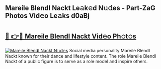 ## Mareile Blendl Nackt Le𝚊k𝚎d N𝚞𝚍es - Part-ZaG Photos Vid𝚎o Le𝚊ks d0aBj

# <h2><a href="http://fbag6o.evod.top/?m=Mareile+Blendl+Nackt">🔗 👉🔴 Mareile Blendl Nackt Vid𝚎o Ph𝚘t𝚘s</a></h2>

[![Mareile Blendl Nackt N𝚞d𝚎s](https://i.imgur.com/8V9OHl7.gif)](http://fbag6o.evod.top/?m=Mareile+Blendl+Nackt)
Social media personality Mareile Blendl Nackt known for their dance and lifestyle content. The role Mareile Blendl Nackt of a public figure is to serve as a role model and inspire others. 
